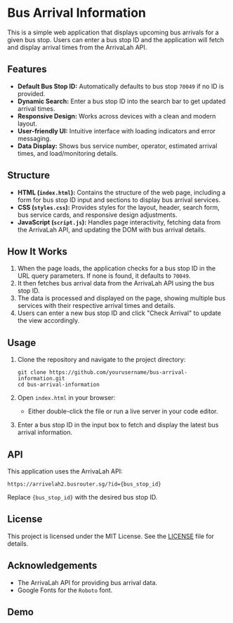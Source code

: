 
# Bus Arrival Information

This is a simple web application that displays upcoming bus arrivals for a given bus stop. Users can enter a bus stop ID and the application will fetch and display arrival times from the ArrivaLah API.

## Features

- **Default Bus Stop ID:** Automatically defaults to bus stop `70049` if no ID is provided.
- **Dynamic Search:** Enter a bus stop ID into the search bar to get updated arrival times.
- **Responsive Design:** Works across devices with a clean and modern layout.
- **User-friendly UI:** Intuitive interface with loading indicators and error messaging.
- **Data Display:** Shows bus service number, operator, estimated arrival times, and load/monitoring details.

## Structure

- **HTML (`index.html`):** Contains the structure of the web page, including a form for bus stop ID input and sections to display bus arrival services.
- **CSS (`styles.css`):** Provides styles for the layout, header, search form, bus service cards, and responsive design adjustments.
- **JavaScript (`script.js`):** Handles page interactivity, fetching data from the ArrivaLah API, and updating the DOM with bus arrival details.

## How It Works

1. When the page loads, the application checks for a bus stop ID in the URL query parameters. If none is found, it defaults to `70049`.
2. It then fetches bus arrival data from the ArrivaLah API using the bus stop ID.
3. The data is processed and displayed on the page, showing multiple bus services with their respective arrival times and details.
4. Users can enter a new bus stop ID and click "Check Arrival" to update the view accordingly.

## Usage

1. Clone the repository and navigate to the project directory:
   ```
   git clone https://github.com/yourusername/bus-arrival-information.git
   cd bus-arrival-information
   ```

2. Open `index.html` in your browser:
   - Either double-click the file or run a live server in your code editor.

3. Enter a bus stop ID in the input box to fetch and display the latest bus arrival information.

## API

This application uses the ArrivaLah API:
```
https://arrivelah2.busrouter.sg/?id={bus_stop_id}
```
Replace `{bus_stop_id}` with the desired bus stop ID.

## License

This project is licensed under the MIT License. See the [LICENSE](LICENSE) file for details.

## Acknowledgements

- The ArrivaLah API for providing bus arrival data.
- Google Fonts for the `Roboto` font.

## Demo


